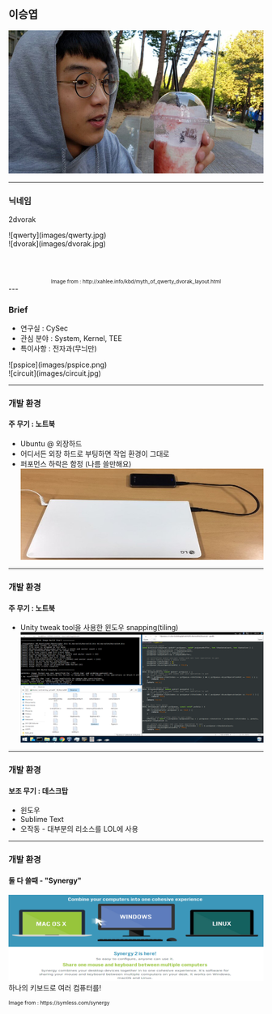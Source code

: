 ## 이승엽

![Logo](images/dat_face.jpg)


---

### 닉네임

2dvorak

<div>
<div class="left" style="width:50%;">
![qwerty](images/qwerty.jpg)
</div>
<div class="right" style="width:50%;">
![dvorak](images/dvorak.jpg)
</div>
</div>
<div style="vertical-align:bottom;font-size:10px;text-align:center;">
&nbsp;&nbsp;
<br>
<br>
<br>
<br>
<br>
<span style="display:table;margin:auto">Image from : http://xahlee.info/kbd/myth_of_qwerty_dvorak_layout.html</span>
</div>
---

### Brief

- 연구실 : CySec
- 관심 분야 : System, Kernel, TEE
- 특이사항 : 전자과(무늬만)
<div class="left" style="width:50%;">
![pspice](images/pspice.png)
</div>
<div class="right" style="width:50%;">
![circuit](images/circuit.jpg)
</div>

---

### 개발 환경

#### 주 무기 : 노트북
- Ubuntu @ 외장하드
- 어디서든 외장 하드로 부팅하면 작업 환경이 그대로
- 퍼포먼스 하락은 함정 (나름 쓸만해요)
![Laptop](images/laptop.jpg)

---

### 개발 환경

#### 주 무기 : 노트북
- Unity tweak tool을 사용한 윈도우 snapping(tiling)
![Workspace](images/workspace.png)

---

### 개발 환경

#### 보조 무기 : 데스크탑
- 윈도우
- Sublime Text
- 오작동 - 대부분의 리소스를 LOL에 사용

---

### 개발 환경

#### 둘 다 쓸때 - "Synergy"
![Synergy](images/synergy.png)
하나의 키보드로 여러 컴퓨터를!
<div style="font-size:10px;">
Image from : https://symless.com/synergy
</div>
